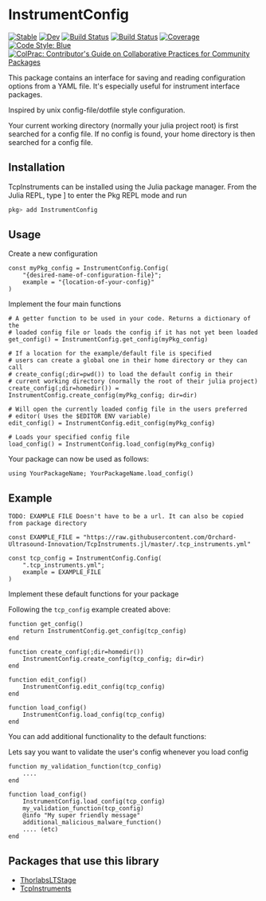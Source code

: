 # InstrumentConfig

[![Stable](https://img.shields.io/badge/docs-stable-blue.svg)](https://orchard-ultrasound-innovation.github.io/InstrumentConfig.jl/stable)
[![Dev](https://img.shields.io/badge/docs-dev-blue.svg)](https://orchard-ultrasound-innovation.github.io/InstrumentConfig.jl/dev)
[![Build Status](https://github.com/orchard-ultrasound-innovation/InstrumentConfig.jl/workflows/CI/badge.svg)](https://github.com/orchard-ultrasound-innovation/InstrumentConfig.jl/actions)
[![Build Status](https://travis-ci.com/orchard-ultrasound-innovation/InstrumentConfig.jl.svg?branch=master)](https://travis-ci.com/orchard-ultrasound-innovation/InstrumentConfig.jl)
[![Coverage](https://codecov.io/gh/orchard-ultrasound-innovation/InstrumentConfig.jl/branch/master/graph/badge.svg)](https://codecov.io/gh/orchard-ultrasound-innovation/InstrumentConfig.jl)
[![Code Style: Blue](https://img.shields.io/badge/code%20style-blue-4495d1.svg)](https://github.com/invenia/BlueStyle)
[![ColPrac: Contributor's Guide on Collaborative Practices for Community Packages](https://img.shields.io/badge/ColPrac-Contributor's%20Guide-blueviolet)](https://github.com/SciML/ColPrac)


This package contains an interface for saving and reading configuration options from a YAML file. It's especially useful for instrument interface packages.

Inspired by unix config-file/dotfile style configuration.

Your current working directory (normally your julia project root) 
is first searched for a config file. If no config is found, your home
directory is then searched for a config file.

## Installation
TcpInstruments can be installed using the Julia package manager. From the Julia REPL, type ] to enter the Pkg REPL mode and run

```julia
pkg> add InstrumentConfig
```

## Usage

Create a new configuration
```
const myPkg_config = InstrumentConfig.Config(
    "{desired-name-of-configuration-file}"; 
    example = "{location-of-your-config}"
)
```

Implement the four main functions
```
# A getter function to be used in your code. Returns a dictionary of the
# loaded config file or loads the config if it has not yet been loaded
get_config() = InstrumentConfig.get_config(myPkg_config)

# If a location for the example/default file is specified
# users can create a global one in their home directory or they can call
# create_config(;dir=pwd()) to load the default config in their
# current working directory (normally the root of their julia project)
create_config(;dir=homedir()) = InstrumentConfig.create_config(myPkg_config; dir=dir)

# Will open the currently loaded config file in the users preferred
# editor( Uses the $EDITOR ENV variable)
edit_config() = InstrumentConfig.edit_config(myPkg_config)

# Loads your specified config file
load_config() = InstrumentConfig.load_config(myPkg_config)
```

Your package can now be used as follows:
```
using YourPackageName; YourPackageName.load_config()
```

## Example
```
TODO: EXAMPLE FILE Doesn't have to be a url. It can also be copied from package directory

const EXAMPLE_FILE = "https://raw.githubusercontent.com/Orchard-Ultrasound-Innovation/TcpInstruments.jl/master/.tcp_instruments.yml" 

const tcp_config = InstrumentConfig.Config(
    ".tcp_instruments.yml"; 
    example = EXAMPLE_FILE
)
```

Implement these default functions for your package

Following the `tcp_config` example created above:
```
function get_config()
    return InstrumentConfig.get_config(tcp_config)
end

function create_config(;dir=homedir())
    InstrumentConfig.create_config(tcp_config; dir=dir)
end

function edit_config()
    InstrumentConfig.edit_config(tcp_config)
end

function load_config()
    InstrumentConfig.load_config(tcp_config)
end
```

You can add additional functionality to the default functions:

Lets say you want to validate the user's config whenever you load config
```
function my_validation_function(tcp_config)
    ....
end

function load_config()
    InstrumentConfig.load_config(tcp_config)
    my_validation_function(tcp_config)
    @info "My super friendly message"
    additional_malicious_malware_function()
    .... (etc)
end
```

## Packages that use this library
- [ThorlabsLTStage](https://github.com/Orchard-Ultrasound-Innovation/ThorlabsLTStage.jl)
- [TcpInstruments](https://github.com/Orchard-Ultrasound-Innovation/TcpInstruments.jl)

